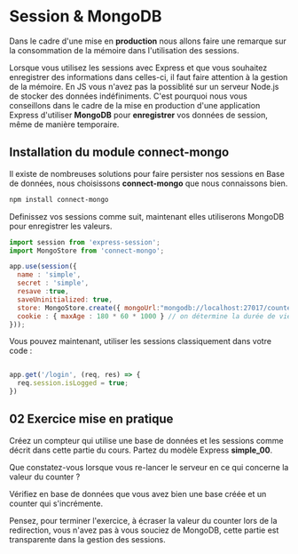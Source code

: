 # Session & MongoDB

Dans le cadre d'une mise en **production** nous allons faire une remarque sur la consommation de la mémoire dans l'utilisation des sessions.

Lorsque vous utilisez les sessions avec Express et que vous souhaitez enregistrer des informations dans celles-ci, il faut faire attention à la gestion de la mémoire. En JS vous n'avez pas la possiblité sur un serveur Node.js de stocker des données indéfiniments. C'est pourquoi nous vous conseillons dans le cadre de la mise en production d'une application Express d'utiliser **MongoDB** pour **enregistrer** vos données de session, même de manière temporaire.

## Installation du module connect-mongo

Il existe de nombreuses solutions pour faire persister nos sessions en Base de données, nous choisissons **connect-mongo** que nous connaissons bien.

```bash
npm install connect-mongo
```

Definissez vos sessions comme suit, maintenant elles utiliserons MongoDB pour enregistrer les valeurs.

```js
import session from 'express-session';
import MongoStore from 'connect-mongo';

app.use(session({
  name : 'simple',
  secret : 'simple',
  resave :true,
  saveUninitialized: true,
  store: MongoStore.create({ mongoUrl:"mongodb://localhost:27017/counter" }),
  cookie : { maxAge : 180 * 60 * 1000 } // on détermine la durée de vie de la session
}));
```

Vous pouvez maintenant, utiliser les sessions classiquement dans votre code :

```js

app.get('/login', (req, res) => {
  req.session.isLogged = true;
})
```

## 02 Exercice mise en pratique

Créez un compteur qui utilise une base de données et les sessions comme décrit dans cette partie du cours. Partez du modèle Express **simple_00**.

Que constatez-vous lorsque vous re-lancer le serveur en ce qui concerne la valeur du counter ?

Vérifiez en base de données que vous avez bien une base créée et un counter qui s'incrémente.

Pensez, pour terminer l'exercice, à écraser la valeur du counter lors de la redirection, vous n'avez pas à vous souciez de MongoDB, cette partie est transparente dans la gestion des sessions.
